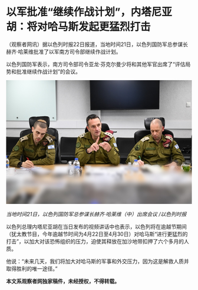 # 以军批准“继续作战计划”，内塔尼亚胡：将对哈马斯发起更猛烈打击

（观察者网讯）据以色列时报22日报道，当地时间21日，以色列国防军总参谋长赫齐·哈莱维批准了以军南方司令部继续作战计划。

以色列国防军表示，南方司令部司令亚龙·芬克尔曼少将和其他军官出席了“评估局势和批准继续作战计划”的会议。

![9bab1b279a759463036197d3eafe68ac.jpg](https://raw.githubusercontent.com/qqhsx/qqnews_image/main/2024/04/22/以军批准“继续作战计划”，内塔尼亚胡：将对哈马斯发起更猛烈打击/9bab1b279a759463036197d3eafe68ac.jpg)

_当地时间21日，以色列国防军总参谋长赫齐·哈莱维（中）出席会议 /以色列时报_

以色列总理内塔尼亚胡在当日发布的视频讲话中也表示，以色列将在逾越节期间（犹太教节目，今年逾越节时间为4月22日至4月30日）对哈马斯“进行更猛烈的打击”，以加大对该恐怖组织的压力，迫使其释放在加沙地带扣押了六个多月的人质。

他说：“未来几天，我们将加大对哈马斯的军事和外交压力，因为这是解救人质并取得胜利的唯一途径。”

**本文系观察者网独家稿件，未经授权，不得转载。**

